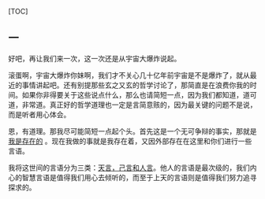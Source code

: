 [TOC]

## 一

好吧，再让我们来一次，这一次还是从宇宙大爆炸说起。

滚蛋啊，宇宙大爆炸你妹啊，我们才不关心几十亿年前宇宙是不是爆炸了，就从最近的事情讲起吧。还有别提那些玄之又玄的哲学讨论了，那简直是在浪费你我的时间。如果你非得要关于这些说点什么，那么也请简短一点，因为我们都知道，道可道，非常道。真正好的哲学道理也一定是言简意赅的，因为最关键的问题不是说，而是听者用心体会。

恩，有道理。那我尽可能简短一点起个头。首先这是一个无可争辩的事实，那就是 [我是存在的]({filename}writing/思想/我是存在的.md) 。现在我做的事就是我存在着，又因外部存在在这里和你们进行一些言语。

我将这世间的言语分为三类：[天言，己言和人言]({filename}writing/思想/天言，己言和人言.md)。他人的言语是最次级的，我们内心的智慧言语是值得我们用心去倾听的，而至于上天的言语则是值得我们努力追寻探求的。

